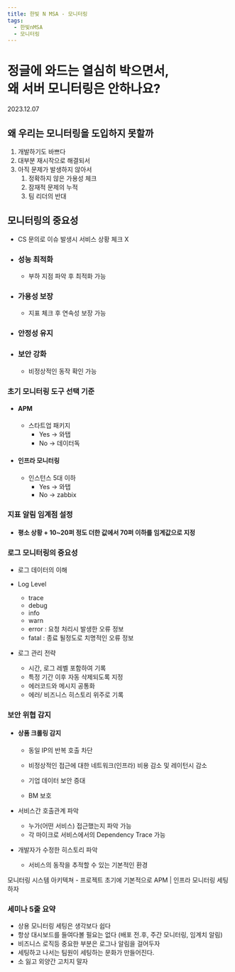 ```yaml
---
title: 한빛 N MSA - 모니터링
tags:
  - 한빛nMSA
  - 모니터링
---
```

# 정글에 와드는 열심히 박으면서, <br/> 왜 서버 모니터링은 안하나요?
2023.12.07

## 왜 우리는 모니터링을 도입하지 못할까
1. 개발하기도 바쁘다
2. 대부분 재시작으로 해결되서
3. 아직 문제가 발생하지 않아서
	1. 정확하지 않은 가용성 체크
	2. 잠재적 문제의 누적
	3. 팀 리더의 반대

## 모니터링의 중요성
- CS 문의로 이슈 발생시 서비스 상황 체크 X
- ### 성능 최적화 
	- 부하 지점 파악 후 최적화 가능
- ### 가용성 보장 
	- 지표 체크 후 연속성 보장 가능
- ### 안정성 유지 
- ### 보안 강화 
	- 비정상적인 동작 확인 가능

### 초기 모니터링 도구 선택 기준
- #### APM
	- 스타트업 패키지
		- Yes -> 와탭
		- No -> 데이터독
- #### 인프라 모니터링
	- 인스턴스 5대 이하
		- Yes -> 와탭
		- No -> zabbix

### 지표 알림 임계점 설정
- #### 평소 상황 + 10~20퍼 정도 더한 값에서 70퍼 이하를 임계값으로 지정

### 로그 모니터링의 중요성
- 로그 데이터의 이해
- Log Level
	- trace 
	- debug
	- info
	- warn 
	- error : 요청 처리시 발생한 오류 정보
	- fatal : 종료 될정도로 치명적인 오류 정보

- 로그 관리 전략
	- 시간, 로그 레벨 포함하여 기록
	- 특정 기간 이후 자동 삭제되도록 지정
	- 에러코드와 메시지 공통화
	- 에러/ 비즈니스 히스토리 위주로 기록

### 보안 위협 감지
- #### 상품 크롤링 감지
	- 동일 IP의 반복 호출 차단
		
	- 비정상적인 접근에 대한 네트워크(인프라) 비용 감소 및 레이턴시 감소
	- 기업 데이터 보안 증대
	- BM 보호

- 서비스간 호출관계 파악
	- 누가(어떤 서비스) 접근했는지 파악 가능
	- 각 마이크로 서비스에서의 Dependency Trace 가능

- 개발자가 수정한 히스토리 파악
	- 서비스의 동작을 추적할 수 있는 기본적인 환경

모니터링 시스템 아키텍쳐 - 프로젝트 초기에 기본적으로 APM | 인프라 모니터링 세팅하자
### 세미나 5줄 요약
- 상용 모니터링 세팅은 생각보다 쉽다
- 항상 대시보드를 들여다볼 필요는 없다 (배포 전.후, 주간 모니터링, 임계치 알림)
- 비즈니스 로직등 중요한 부분은 로그나 알림을 걸어두자
- 세팅하고 나서는 팀원이 세팅하는 문화가 만들어진다.
- 소 잃고 외양간 고치지 말자
